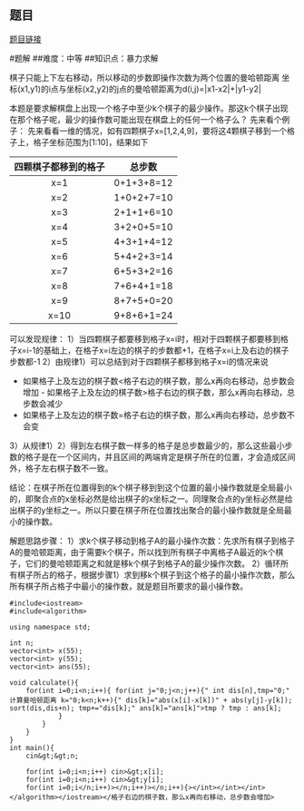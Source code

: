 ## 题目
[题目链接](https://www.nowcoder.com/practice/27f3672f17f94a289f3de86b69f8a25b?tpId=182&tqId=112728&sourceUrl=/exam/oj&channenl=wgithub&fromPut=wgithub)

#题解
##难度：中等
##知识点：暴力求解


棋子只能上下左右移动，所以移动的步数即操作次数为两个位置的曼哈顿距离
坐标(x1,y1)的i点与坐标(x2,y2)的j点的曼哈顿距离为d(i,j)=|x1-x2|+|y1-y2|

本题是要求解棋盘上出现一个格子中至少k个棋子的最少操作。那这k个棋子出现在那个格子呢，最少的操作数可能出现在棋盘上的任何一个格子么？
先来看个例子：
先来看看一维的情况，如有四颗棋子x=[1,2,4,9]，要将这4颗棋子移到一个格子上，格子坐标范围为[1:10]，结果如下

| 四颗棋子都移到的格子| 总步数 |
| :----:| :----:  |
| x=1 | 0+1+3+8=12 |
| x=2 | 1+0+2+7=10 | 
| x=3 | 2+1+1+6=10 | 
| x=4 | 3+2+0+5=10 | 
| x=5 | 4+3+1+4=12 | 
| x=6 | 5+4+2+3=14 | 
| x=7 | 6+5+3+2=16 | 
| x=8 | 7+6+4+1=18 | 
| x=9 | 8+7+5+0=20 | 
| x=10 | 9+8+6+1=24 |

可以发现规律：
1）当四颗棋子都要移到格子x=i时，相对于四颗棋子都要移到格子x=i-1的基础上，在格子x=i左边的棋子的步数都+1，在格子x=i上及右边的棋子步数都-1
2）由规律1）可以总结到对于四颗棋子都移到格子x=i的情况来说

- 如果格子上及左边的棋子数<格子右边的棋子数，那么x再向右移动，总步数会增加 - 如果格子上及左边的棋子数>格子右边的棋子数，那么x再向右移动，总步数会减少
- 如果格子上及左边的棋子数=格子右边的棋子数，那么x再向右移动，总步数不会变

3）从规律1）2）得到左右棋子数一样多的格子是总步数最少的，那么这些最小步数的格子是在一个区间内，并且区间的两端肯定是棋子所在的位置，才会造成区间外，格子左右棋子数不一致。

结论：在棋子所在位置得到的k个棋子移到到这个位置的最小操作数就是全局最小的，即聚合点的x坐标必然是给出棋子的x坐标之一。同理聚合点的y坐标必然是给出棋子的y坐标之一。所以只要在棋子所在位置找出聚合的最小操作数就是全局最小的操作数。

解题思路步骤：
1）求k个棋子移动到格子A的最小操作次数：先求所有棋子到格子A的曼哈顿距离，由于需要k个棋子，所以找到所有棋子中离格子A最近的k个棋子，它们的曼哈顿距离之和就是移k个棋子到格子A的最少操作次数。
2）循环所有棋子所占的格子，根据步骤1）求到移k个棋子到这个格子的最小操作次数，那么所有棋子所占格子中最小的操作数，就是题目所要求的最小操作数。

```
#include<iostream>
#include<algorithm>
 
using namespace std;
 
int n;
vector<int> x(55);
vector<int> y(55);
vector<int> ans(55);

void calculate(){
    for(int i=0;i<n;i++){ for(int j="0;j<n;j++){" int dis[n],tmp="0;" 计算曼哈顿距离 k="0;k<n;k++){" dis[k]="abs(x[i]-x[k])" + abs(y[j]-y[k]); sort(dis,dis+n); tmp+="dis[k];" ans[k]="ans[k]">tmp ? tmp : ans[k];
            }
        }
    }
}
int main(){
    cin&gt;&gt;n;
 
    for(int i=0;i<n;i++) cin>&gt;x[i];
    for(int i=0;i<n;i++) cin>&gt;y[i];
    for(int i=0;i</n;i++)></n;i++)></n;i++){></int></int></int></algorithm></iostream></格子右边的棋子数，那么x再向右移动，总步数会增加>